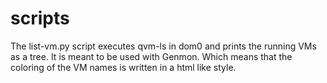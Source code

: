 # scripts

The list-vm.py script executes qvm-ls in dom0 and prints the running VMs as a tree. It is meant to be used with Genmon. Which means that the coloring of the VM names is written in a html like style.
